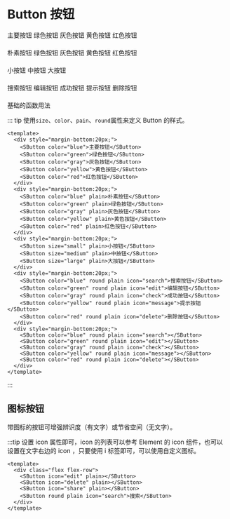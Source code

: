 # Button 按钮

  <div style="margin-bottom:20px;">
    <SButton color="blue">主要按钮</SButton>
    <SButton color="green">绿色按钮</SButton>
    <SButton color="gray">灰色按钮</SButton>
    <SButton color="yellow">黄色按钮</SButton>
    <SButton color="red">红色按钮</SButton>
  </div>
        <div style="margin-bottom:20px;">
            <SButton color="blue" plain>朴素按钮</SButton>
            <SButton color="green" plain>绿色按钮</SButton>
            <SButton color="gray" plain>灰色按钮</SButton>
            <SButton color="yellow" plain>黄色按钮</SButton>
            <SButton color="red" plain>红色按钮</SButton>
        </div>
        <div style="margin-bottom:20px;">
            <SButton size="small" plain>小按钮</SButton>
            <SButton size="medium" plain>中按钮</SButton>
            <SButton size="large" plain>大按钮</SButton>
        </div>
        <div style="margin-bottom:20px;">
            <SButton color="blue" round plain icon="search">搜索按钮</SButton>
            <SButton color="green" round plain icon="edit">编辑按钮</SButton>
            <SButton color="gray" round plain icon="check">成功按钮</SButton>
            <SButton color="yellow" round plain icon="message">提示按钮</SButton>
            <SButton color="red" round plain icon="delete">删除按钮</SButton>
        </div>
        <div style="margin-bottom:20px;">
            <SButton color="blue" round plain icon="search"></SButton>
            <SButton color="green" round plain icon="edit"></SButton>
            <SButton color="gray" round plain icon="check"></SButton>
            <SButton color="yellow" round plain icon="message"></SButton>
            <SButton color="red" round plain icon="delete"></SButton>
        </div>

基础的函数用法

::: tip 使用`size`、`color`、`pain`、`round`属性来定义 Button 的样式。

```vue
<template>
  <div style="margin-bottom:20px;">
    <SButton color="blue">主要按钮</SButton>
    <SButton color="green">绿色按钮</SButton>
    <SButton color="gray">灰色按钮</SButton>
    <SButton color="yellow">黄色按钮</SButton>
    <SButton color="red">红色按钮</SButton>
  </div>
  <div style="margin-bottom:20px;">
    <SButton color="blue" plain>朴素按钮</SButton>
    <SButton color="green" plain>绿色按钮</SButton>
    <SButton color="gray" plain>灰色按钮</SButton>
    <SButton color="yellow" plain>黄色按钮</SButton>
    <SButton color="red" plain>红色按钮</SButton>
  </div>
  <div style="margin-bottom:20px;">
    <SButton size="small" plain>小按钮</SButton>
    <SButton size="medium" plain>中按钮</SButton>
    <SButton size="large" plain>大按钮</SButton>
  </div>
  <div style="margin-bottom:20px;">
    <SButton color="blue" round plain icon="search">搜索按钮</SButton>
    <SButton color="green" round plain icon="edit">编辑按钮</SButton>
    <SButton color="gray" round plain icon="check">成功按钮</SButton>
    <SButton color="yellow" round plain icon="message">提示按钮</SButton>
    <SButton color="red" round plain icon="delete">删除按钮</SButton>
  </div>
  <div style="margin-bottom:20px;">
    <SButton color="blue" round plain icon="search"></SButton>
    <SButton color="green" round plain icon="edit"></SButton>
    <SButton color="gray" round plain icon="check"></SButton>
    <SButton color="yellow" round plain icon="message"></SButton>
    <SButton color="red" round plain icon="delete"></SButton>
  </div>
</template>
```

:::

## 图标按钮

带图标的按钮可增强辨识度（有文字）或节省空间（无文字）。

:::tip 设置 icon 属性即可，icon 的列表可以参考 Element 的 icon 组件，也可以设置在文字右边的 icon ，只要使用 i 标签即可，可以使用自定义图标。

```vue
<template>
  <div class="flex flex-row">
    <SButton icon="edit" plain></SButton>
    <SButton icon="delete" plain></SButton>
    <SButton icon="share" plain></SButton>
    <SButton round plain icon="search">搜索</SButton>
  </div>
</template>
```
